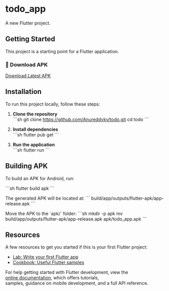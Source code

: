 
# todo_app

A new Flutter project.

## Getting Started

This project is a starting point for a Flutter application.

### 📱 Download APK
[Download Latest APK](apk/todo_app.apk)

## Installation

To run this project locally, follow these steps:

1. **Clone the repository**  
   \`\`\`sh
   git clone https://github.com/Anureddykv/todo.git
   cd todo
   \`\`\`

2. **Install dependencies**  
   \`\`\`sh
   flutter pub get
   \`\`\`

3. **Run the application**  
   \`\`\`sh
   flutter run
   \`\`\`

## Building APK

To build an APK for Android, run:

\`\`\`sh
flutter build apk
\`\`\`

The generated APK will be located at:
\`\`\`
build/app/outputs/flutter-apk/app-release.apk
\`\`\`

Move the APK to the \`apk/\` folder:
\`\`\`sh
mkdir -p apk
mv build/app/outputs/flutter-apk/app-release.apk apk/todo_app.apk
\`\`\`

## Resources

A few resources to get you started if this is your first Flutter project:

- [Lab: Write your first Flutter app](https://docs.flutter.dev/get-started/codelab)
- [Cookbook: Useful Flutter samples](https://docs.flutter.dev/cookbook)

For help getting started with Flutter development, view the  
[online documentation](https://docs.flutter.dev/), which offers tutorials,  
samples, guidance on mobile development, and a full API reference.

